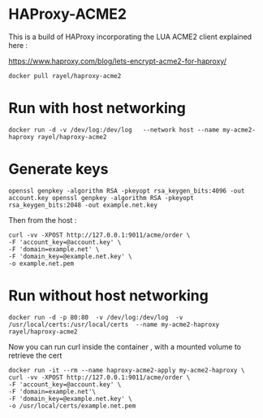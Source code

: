 # HAProxy-ACME2

This is a build of HAProxy incorporating the LUA ACME2 client explained here :

https://www.haproxy.com/blog/lets-encrypt-acme2-for-haproxy/

``
docker pull rayel/haproxy-acme2
``

# Run with host networking

``
docker run -d -v /dev/log:/dev/log   --network host --name my-acme2-haproxy rayel/haproxy-acme2
``

# Generate keys

``
openssl genpkey -algorithm RSA -pkeyopt rsa_keygen_bits:4096 -out account.key
openssl genpkey -algorithm RSA -pkeyopt rsa_keygen_bits:2048 -out example.net.key
``

Then from the host :

```
curl -vv -XPOST http://127.0.0.1:9011/acme/order \
-F 'account_key=@account.key' \
-F 'domain=example.net' \
-F 'domain_key=@example.net.key' \
-o example.net.pem
```

# Run without host networking

``
docker run -d -p 80:80  -v /dev/log:/dev/log  -v /usr/local/certs:/usr/local/certs  --name my-acme2-haproxy rayel/haproxy-acme2
``

Now you can run curl inside the container , with a mounted volume to retrieve the cert

```
docker run -it --rm --name haproxy-acme2-apply my-acme2-haproxy \ 
curl -vv -XPOST http://127.0.0.1:9011/acme/order \
-F 'account_key=@account.key' \
-F 'domain=example.net'\ 
-F 'domain_key=@example.net.key' \
-o /usr/local/certs/example.net.pem 
```


